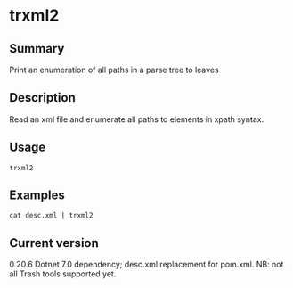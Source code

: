 # trxml2

## Summary

Print an enumeration of all paths in a parse tree to leaves

## Description

Read an xml file and enumerate all paths to elements in xpath syntax.

## Usage

    trxml2

## Examples

    cat desc.xml | trxml2

## Current version

0.20.6 Dotnet 7.0 dependency; desc.xml replacement for pom.xml. NB: not all Trash tools supported yet.
